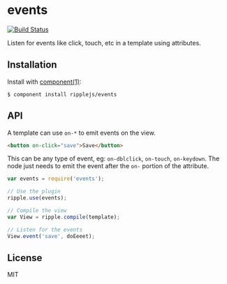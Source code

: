 
# events

[![Build Status](https://travis-ci.org/ripplejs/events.png?branch=master)](https://travis-ci.org/ripplejs/events)

  Listen for events like click, touch, etc in a template using attributes.

## Installation

  Install with [component(1)](http://component.io):

    $ component install ripplejs/events

## API

A template can use `on-*` to emit events on the view.

```html
<button on-click="save">Save</button>
```

This can be any type of event, eg: `on-dblclick`, `on-touch`, `on-keydown`. The node just needs to emit the event after the `on-` portion of the attribute.

```js
var events = require('events');

// Use the plugin
ripple.use(events);

// Compile the view
var View = ripple.compile(template);

// Listen for the events
View.event('save', doEeeet);
```

## License

  MIT
